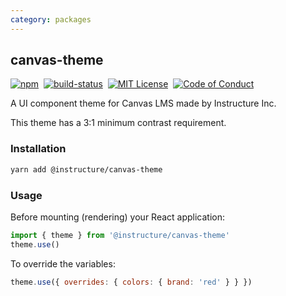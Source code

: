 ```yaml
---
category: packages
---
```


## canvas-theme

[![npm][npm]][npm-url]&nbsp;
[![build-status][build-status]][build-status-url]&nbsp;
[![MIT License][license-badge]][LICENSE]&nbsp;
[![Code of Conduct][coc-badge]][coc]

A UI component theme for Canvas LMS made by Instructure Inc.

This theme has a 3:1 minimum contrast requirement. 

### Installation

```sh
yarn add @instructure/canvas-theme
```

### Usage

Before mounting (rendering) your React application:

```js
import { theme } from '@instructure/canvas-theme'
theme.use()
```

To override the variables:

```js
theme.use({ overrides: { colors: { brand: 'red' } } })
```

[npm]: https://img.shields.io/npm/v/@instructure/canvas-theme.svg
[npm-url]: https://npmjs.com/package/@instructure/canvas-theme

[build-status]: https://travis-ci.org/instructure/instructure-ui.svg?branch=master
[build-status-url]: https://travis-ci.org/instructure/instructure-ui "Travis CI"

[license-badge]: https://img.shields.io/npm/l/instructure-ui.svg?style=flat-square
[license]: https://github.com/instructure/instructure-ui/blob/master/LICENSE

[coc-badge]: https://img.shields.io/badge/code%20of-conduct-ff69b4.svg?style=flat-square
[coc]: https://github.com/instructure/instructure-ui/blob/master/CODE_OF_CONDUCT.md
